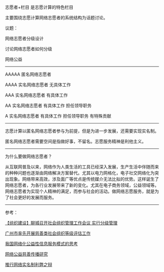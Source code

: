 志愿者+栏目 是志愿计算的特色栏目

主要围绕志愿计算网络志愿者的系统结构为话题讨论。

议题：

网络志愿者分级设计

讨论网络志愿者如何分级

网络公益

---

AAAAA 匿名网络志愿者

AAAA 实名网络志愿者 无具体工作

AAA 实名网络志愿者 有具体工作

AA 实名网络志愿者 有具体工作 担任领导职务

A 实名网络志愿者 有具体工作 担任领导职务 有特殊贡献

---

志愿计算以匿名网络志愿者参与为前提，但是为进一步发展，还需要实现实名制。

匿名网络志愿者需要空间是指做好事，不留名。志愿服务精神是利他主义。

---

为什么要做网络志愿者？

从互联网普及以来，网络作为人类生活的工具已经深入发展，生产生活中伴随而来的种种问题也逐渐由网络解决方案替代。尤其以电力网格化，电子社交网络化为突出现象。网络带来高效，涉及面广等优点是传统媒介无法比拟的优势。这样诞生了网络志愿者，为各行业发展带来了新的变化。尤其在电子商务领域，公益领域等。网络志愿者为实现个人精神的满足，而参与社会的活动。做网络志愿服务，就是为了社会更好的发展而服务。

---

参考：

[【组织建设】聊城召开社会组织管理工作会议 实行分级管理](http://mp.weixin.qq.com/s?__biz=MjM5ODY0NzAyNA==&mid=207474364&idx=3&sn=6a138a89acafca4691096328b6e6115a&3rd=MzA3MDU4NTYzMw==&scene=6#rd)

[广州市率先开展慈善类社会组织等级评估工作](http://mp.weixin.qq.com/s?__biz=MzA3NTg4MzIzNQ==&mid=208527107&idx=1&sn=283ae8dfb86f2c63b3a1d8a7b6905481&3rd=MzA3MDU4NTYzMw==&scene=6#rd)

[我国网络化公益性信息服务模式的思考](http://www.doc88.com/p-9982987582354.html)

[网络公益慈善传播研究](http://wenku.baidu.com/link?url=hTyDI-rutHQ5F1Fm5YynsOs1ULUx9j-hfdhIuWS1YmWMulcdtDdit-AMoYD-QodieDw0cxF1EwW2NJwENZtDXuuLUUG_4vgUi6Omqt5nFUS)

[推行网络实名制利弊之辩](http://www.doc88.com/p-8969039259604.html)